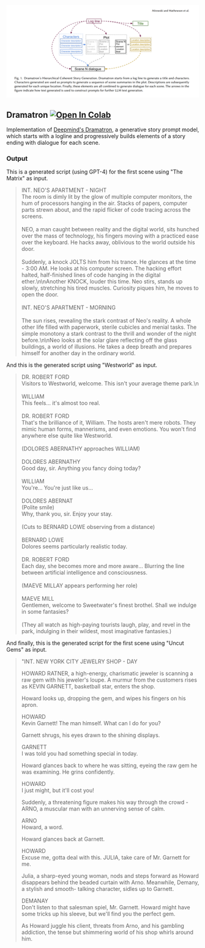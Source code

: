 <img src="./dramatron.png" />

## Dramatron [![Open In Colab](https://colab.research.google.com/assets/colab-badge.svg)](https://colab.research.google.com/github/layterz/promptz/blob/main/examples/dramatron/dramatron.ipynb)

Implementation of [Deepmind's Dramatron](https://arxiv.org/pdf/2209.14958.pdf), a generative story prompt model, which starts with a logline and progressively builds elements of a story ending with dialogue for each scene.

### Output

This is a generated script (using GPT-4) for the first scene using "The Matrix" as input.

> INT. NEO'S APARTMENT - NIGHT
> <br>
>  The room is dimly lit by the glow of multiple computer monitors, the hum of processors hanging in the air. Stacks of papers, computer parts strewn about, and the rapid flicker of code tracing across the screens.
>  <br>
>  <br>
> NEO, a man caught between reality and the digital world, sits hunched over the mass of technology, his fingers moving with a practiced ease over the keyboard. He hacks away, oblivious to the world outside his door.
> <br>
> <br>
> Suddenly, a knock JOLTS him from his trance. He glances at the time - 3:00 AM. He looks at his computer screen. The hacking effort halted, half-finished lines of code hanging in the digital ether.\n\nAnother KNOCK, louder this time. Neo stirs, stands up slowly, stretching his tired muscles. Curiosity piques him, he moves to open the door.
> <br>
> <br>
> INT. NEO'S APARTMENT - MORNING
> <br>
> <br>
> The sun rises, revealing the stark contrast of Neo's reality. A whole other life filled with paperwork, sterile cubicles and menial tasks. The simple monotony a stark contrast to the thrill and wonder of the night before.\n\nNeo looks at the solar glare reflecting off the glass buildings, a world of illusions. He takes a deep breath and prepares himself for another day in the ordinary world.

And this is the generated script using "Westworld" as input.

> DR. ROBERT FORD
> <br>
> Visitors to Westworld, welcome. This isn\'t your average theme park.\n
> <br>
> <br>
> WILLIAM
> <br>
> This feels... it\'s almost too real.
> <br>
> <br>
> DR. ROBERT FORD
> <br>
> That\'s the brilliance of it, William. The hosts aren\'t mere robots. They mimic human forms, mannerisms, and even emotions. You won\'t find anywhere else quite like Westworld.
> <br>
> <br>
> (DOLORES ABERNATHY approaches WILLIAM)
> <br>
> <br>
> DOLORES ABERNATHY
> <br>
> Good day, sir. Anything you fancy doing today?
> <br>
> <br>
> WILLIAM
> <br>
> You\'re... You\'re just like us...
> <br>
> <br>
> DOLORES ABERNAT
> <br>
> (Polite smile)
> <br>
> Why, thank you, sir. Enjoy your stay.
> <br>
> <br>
> (Cuts to BERNARD LOWE observing from a distance)
> <br>
> <br>
> BERNARD LOWE
> <br>
> Dolores seems particularly realistic today.
> <br>
> <br>
> DR. ROBERT FORD
> <br>
> Each day, she becomes more and more aware... Blurring the line between artificial intelligence and consciousness.
> <br>
> <br>
> (MAEVE MILLAY appears performing her role)
> <br>
> <br>
> MAEVE MILL
> <br>
> Gentlemen, welcome to Sweetwater\'s finest brothel. Shall we indulge in some fantasies?
> <br>
> <br>
> (They all watch as high-paying tourists laugh, play, and revel in the park, indulging in their wildest, most imaginative fantasies.)

And finally, this is the generated script for the first scene using "Uncut Gems" as input.

> "INT. NEW YORK CITY JEWELRY SHOP - DAY                                     
>                                                                                 
> HOWARD RATNER, a high-energy, charismatic jeweler is scanning a raw gem with his
> jeweler's loupe. A murmur from the customers rises as KEVIN GARNETT, basketball
> star, enters the shop.
>                                                                                 
> Howard looks up, dropping the gem, and wipes his fingers on his apron.          
>                                                                                 
> HOWARD                                                                          
> Kevin Garnett! The man himself. What can I do for you?                          
>                                                                                 
> Garnett shrugs, his eyes drawn to the shining displays.                         
>                                                                                 
> GARNETT                                                                         
> I was told you had something special in today.                                  
>                                                                                 
> Howard glances back to where he was sitting, eyeing the raw gem he was
> examining. He grins confidently.
>                                                                                 
> HOWARD                                                                          
> I just might, but it'll cost you!                                               
>                                                                                 
> Suddenly, a threatening figure makes his way through the crowd - ARNO, a
> muscular man with an unnerving sense of calm.
>                                                                                 
> ARNO                                                                            
> Howard, a word.                                                                 
>                                                                                 
> Howard glances back at Garnett.                                                 
>                                                                                 
> HOWARD                                                                          
> Excuse me, gotta deal with this. JULIA, take care of Mr. Garnett for me.        
>                                                                                 
> Julia, a sharp-eyed young woman, nods and steps forward as Howard disappears
> behind the beaded curtain with Arno. Meanwhile, Demany, a stylish and smooth-
> talking character, sidles up to Garnett.
>                                                                                 
> DEMANAY                                                                         
> Don't listen to that salesman spiel, Mr. Garnett. Howard might have some tricks
> up his sleeve, but we'll find you the perfect gem.
>                                                                                 
> As Howard juggle his client, threats from Arno, and his gambling addiction, the
> tense but shimmering world of his shop whirls around him.